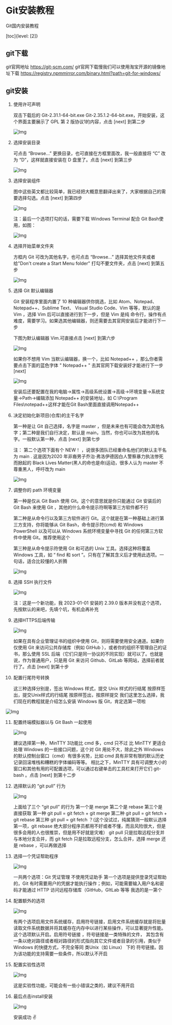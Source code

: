 # Git安装教程

Git国内安装教程

[toc]{level: [2]}

## git下载
git官网地址
https://git-scm.com/
git官网下载慢我们可以使用淘宝开源的镜像地址下载
https://registry.npmmirror.com/binary.html?path=git-for-windows/
## git安装
1. 使用许可声明
    
    双击下载后的 Git-2.31.1-64-bit.exe Git-2.35.1.2-64-bit.exe，开始安装，这个界面主要展示了 GPL 第 2 版协议1的内容，点击 [next] 到第二步
    
    ![Img](./FILES/git安装教程.md/56ccdc8105654867bf3520b262b0ac5a.png)
1. 选择安装目录
    
    可点击 “Browse…” 更换目录，也可直接在方框里面改，我一般直接将 “C” 改为 “D”，这样就直接安装在 D 盘里了。点击 [next] 到第三步

    ![Img](./FILES/git安装教程.md/2d94424e09494c5790d0cfef5336d428.png)
1. 选择安装组件
   
   图中这些英文都比较简单，我已经把大概意思翻译出来了，大家根据自己的需要选择勾选。点击 [next] 到第四步

   ![Img](./FILES/git安装教程.md/cd76ed04785e48f7aefd1248e3a53758.png)

    注：最后一个选项打勾的话，需要下载 Windows Terminal 配合 Git Bash使用，如图：

   ![Img](./FILES/git安装教程.md/1b298eabab75404db22c08fc41fa2ac2.png)
1. 选择开始菜单文件夹 
   
   方框内 Git 可改为其他名字，也可点击 “Browse...” 选择其他文件夹或者给"Don't create a Start Menu folder" 打勾不要文件夹，点击 [next] 到第五步

   ![Img](./FILES/git安装教程.md/6414569159a044d1944bd0a1a023bbfa.png)
1. 选择 Git 默认编辑器
    
    Git 安装程序里面内置了 10 种编辑器供你挑选，比如 Atom、Notepad、Notepad++、Sublime Text、
    Visual Studio Code、Vim 等等，默认的是 Vim ，选择 Vim 后可以直接进行到下一步，但是 Vim 是纯
    命令行，操作有点难度，需要学习。如果选其他编辑器，则还需要去其官网安装后才能进行下一步
    
    下图为默认编辑器 Vim.可直接点击 [next] 到第六步

    ![Img](./FILES/git安装教程.md/4366a60da2564eb5b5fb929130ff7200.png)

    如果你不想用 Vim 当默认编辑器，换一个，比如 Notepad++ ，那么你者需要点击下面的蓝色字体 
    " Notepad++ " 去其官网下载安装好才能进行下一步 [next]

    ![Img](./FILES/git安装教程.md/f1858328f6d84625a9d3fc81c75e753d.png)

    安装后还要配置在我的电脑->属性->高级系统设置->高级->环境变量->系统变量->Path->编辑添加 
    Notepad++ 的安装地址，如 C:\Program Files\notepad++这样才能在Git Bash里面直接调用Notepad++
1. 决定初始化新项目(仓库)的主干名字

    第一种是让 Git 自己选择，名字是 master ，但是未来也有可能会改为其他名字；第二种是我们自行决定，默认是 main，当然，你也可以改为其他的名字。一般默认第一种，点击 [next] 到第七步

    注： 第二个选项下面有个 NEW！ ，说很多团队已经重命名他们的默认主干名为 main . 这是因为2020 年非裔男子乔治·弗洛伊德因白人警察暴力执法惨死而掀起的 Black Lives Matter(黑人的命也是命)运动，很多人认为 master 不尊重黑人，呼吁改为 main

    ![Img](./FILES/git安装教程.md/fbdd2976af294092ba79eb8185229093.png)
1. 调整你的 path 环境变量

    第一种是仅从 Git Bash 使用 Git。这个的意思就是你只能通过 Git 安装后的 Git Bash 来使用 Git ，其他的什么命令提示符啊等第三方软件都不行

    第二种是从命令行以及第三方软件进行 Git。这个就是在第一种基础上进行第三方支持，你将能够从 Git Bash，命令提示符(cmd) 和 Windows PowerShell 以及可以从 Windows 系统环境变量中寻找 Git 的任何第三方软件中使用 Git。推荐使用这个

    第三种是从命令提示符使用 Git 和可选的 Unix 工具。选择这种将覆盖 Windows 工具，如 “ find 和 sort ”。只有在了解其含义后才使用此选项。一句话，适合比较懂的人折腾

   ![Img](./FILES/git安装教程.md/3774bfaa37a947b9bf164a689eabdd2b.png)
1. 选择 SSH 执行文件
   
   ![Img](./FILES/git安装教程.md/692dd96787bf4dcba95f294ded89b8c7.png)

    注：这是一个新功能，我 2023-01-01 安装的 2.39.0 版本并没有这个选项，先按默认的来吧，先填个坑，有机会再补充
1. 选择HTTPS后端传输
    
    ![Img](./FILES/git安装教程.md/908d38eefeaa4cc790ee45d94901fb09.png)

    如果在具有企业管理证书的组织中使用 Git，则将需要使用安全通道。如果你仅使用 Git 来访问公共存储库（例如 GitHub ），或者你的组织不管理自己的证书，那么使用 SSL 后端（它们只是同一协议的不同实现）就可以了。也就是说，作为普通用户，只是用 Git 来访问 Github、GitLab 等网站，选择前者就行了。点击 [next] 到第十步
1. 配置行尾符号转换
  
    这三种选择分别是，签出 Windows 样式，提交 Unix 样式的行结尾 按原样签出，提交Unix样式的行结尾 按原样签出，按原样提交 我们这里怎么选择，我们现在的教程就是介绍怎么安装 Windows 版 Git，肯定选第一项啦

  ![Img](./FILES/git安装教程.md/7c96a96d4ecb4728acd9fb88aadd4cb2.png)

11. 配置终端模拟器以与 Git Bash 一起使用

    ![Img](./FILES/git安装教程.md/b0c07f97dc0f4eada2a38d2aa2b4c1ee.png)

    建议选择第一种，MinTTY 3功能比 cmd 多，cmd 只不过 比 MinTTY 更适合处理 Windows 的一些接口问题，这个对 Git 用处不大，除此之外 Windows 的默认控制台窗口（cmd）有很多劣势，比如 cmd 具有非常有限的默认历史记录回滚堆栈和糟糕的字体编码等等。
    相比之下，MinTTY 具有可调整大小的窗口和其他有用的可配置选项，可以通过右键单击的工具栏来打开它们 git-bash 。点击 [next] 到第十二步

1. 选择默认的 “git pull” 行为

   ![Img](./FILES/git安装教程.md/9a59b42b115348458f2d1af0320c5ca1.png)

    上面给了三个 “git pull” 的行为
    第一个是 merge
    第二个是 rebase
    第三个是 直接获取
    第一种 git pull = git fetch + git merge
    第二种 git pull = git fetch + git rebase
    第三种 git pull = git fetch ？(这个没试过，纯属猜测一般默认选择第一项，git rebase 绝大部分程序员都用不好或者不懂，而且风险很大，但是很多会用的人也很推崇，但是用不好就是灾难）
    git pull 只是拉取远程分支并与本地分支合并，而 git fetch 只是拉取远程分支，怎么合并，选择 merge 还是 rebase ，可以再做选择
1. 选择一个凭证帮助程序

    ![Img](./FILES/git安装教程.md/678f9348bff44f3c80979009d4d79fba.png)

    一共两个选项：Git 凭证管理 不使用凭证助手 第一个选项是提供登录凭证帮助的，Git 有时需要用户的凭据才能执行操作；例如，可能需要输入用户名和密码才能通过 HTTP 访问远程存储库（GitHub，GItLab 等等 我选的是一第个
1.  配置额外的选项

    ![Img](./FILES/git安装教程.md/26ad8c02f89c4f6599afd6284633beca.png)

    有两个选项启用文件系统缓存，启用符号链接，启用文件系统缓存就是将批量读取文件系统数据并将其缓存在内存中以进行某些操作，可以显著提升性能。这个选项默认开启。启用符号链接 ，符号链接是一类特殊的文件， 其包含有一条以绝对路径或者相对路径的形式指向其它文件或者目录的引用，类似于 Windows 的快捷方式，不完全等同 类Unix（如 Linux） 下的 符号链接。因为该功能的支持需要一些条件，所以默认不开启
1. 配置实验性选项
    
    ![Img](./FILES/git安装教程.md/8a16a426ad794d119aa9d57132395985.png)

    这是实验性功能，可能会有一些小错误之类的，建议不用开启
1. 最后点击install安装

    ![Img](./FILES/git安装教程.md/48f67e0230054f2ba6bdf85fc9ea6db4.png)
    
    安装成功 ✌️